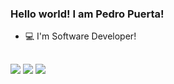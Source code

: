 ### Hello world! I am Pedro Puerta!

- :computer: I'm Software Developer!

##

  <a href = "mailto:pedrosilveriopuerta@gmail.com"><img src="https://img.shields.io/badge/Gmail-D14836?style=for-the-badge&logo=gmail&logoColor=white" target="_blank"></a>
  <a href="https://www.linkedin.com/in/pedro-puerta-baa8581a5/" target="_blank"><img src="https://img.shields.io/badge/-LinkedIn-%230077B5?style=for-the-badge&logo=linkedin&logoColor=white" target="_blank"></a> 
  <a href = "https://www.facebook.com/pedro.puerta.50"><img src="https://img.shields.io/badge/Facebook-1877F2?style=for-the-badge&logo=facebook&logoColor=white" target="_blank"></a>


